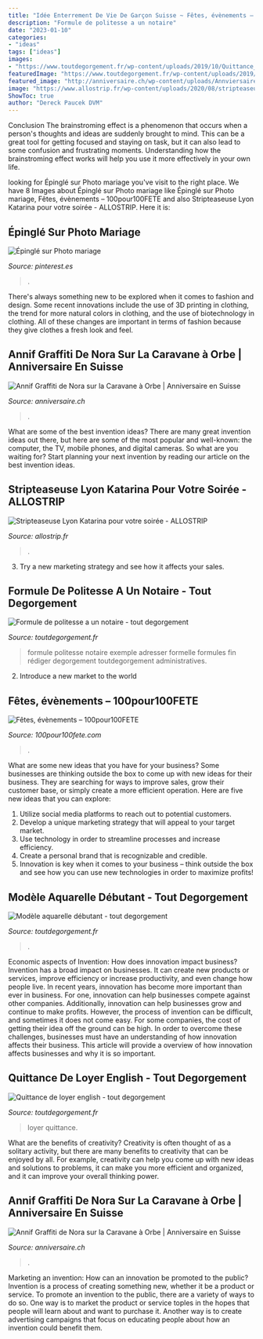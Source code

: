 ```yaml
---
title: "Idée Enterrement De Vie De Garçon Suisse ~ Fêtes, évènements – 100pour100fete"
description: "Formule de politesse a un notaire"
date: "2023-01-10"
categories:
- "ideas"
tags: ["ideas"]
images:
- "https://www.toutdegorgement.fr/wp-content/uploads/2019/10/Quittance_de_loyer_28197329-1024x671.jpg"
featuredImage: "https://www.toutdegorgement.fr/wp-content/uploads/2019/10/formule-politesse-fin-lettre-motivation-awesome-formule-de-politesse-fin-de-lettre-administrative-lettre-of-formule-politesse-fin-lettre-motivation-1.jpg"
featured_image: "http://anniversaire.ch/wp-content/uploads/Annviersaire-filles-Nora-Caravane-Orbe-Graffiti-3.jpg"
image: "https://www.allostrip.fr/wp-content/uploads/2020/08/stripteaseuse-Katarina-lyon-2.jpg"
ShowToc: true
author: "Dereck Paucek DVM"
---
```



Conclusion
The brainstroming effect is a phenomenon that occurs when a person's thoughts and ideas are suddenly brought to mind. This can be a great tool for getting focused and staying on task, but it can also lead to some confusion and frustrating moments. Understanding how the brainstroming effect works will help you use it more effectively in your own life.

	

		
looking for Épinglé sur Photo mariage you've visit to the right place. We have 8 Images about Épinglé sur Photo mariage like Épinglé sur Photo mariage, Fêtes, évènements – 100pour100FETE and also Stripteaseuse Lyon Katarina pour votre soirée - ALLOSTRIP. Here it is:
		
    
## Épinglé Sur Photo Mariage

<img loading=lazy src="https://i.pinimg.com/originals/35/a3/db/35a3db8e6bfc4057e936e4a6a521446b.jpg" onerror="this.onerror=null;this.src='https://tse3.mm.bing.net/th?id=OIP.EeT19AZlbUnAfntiQiO8NgHaEK&amp;pid=15.1';" alt="Épinglé sur Photo mariage">

_Source: pinterest.es_

>. 

	

There's always something new to be explored when it comes to fashion and design. Some recent innovations include the use of 3D printing in clothing, the trend for more natural colors in clothing, and the use of biotechnology in clothing. All of these changes are important in terms of fashion because they give clothes a fresh look and feel.

    
## Annif Graffiti De Nora Sur La Caravane à Orbe | Anniversaire En Suisse

<img loading=lazy src="http://anniversaire.ch/wp-content/uploads/Annviersaire-filles-Nora-Caravane-Orbe-Graffiti-3.jpg" onerror="this.onerror=null;this.src='https://tse2.mm.bing.net/th?id=OIP.jRDpiU4ye4HTQO6BLyvzhQHaGx&amp;pid=15.1';" alt="Annif Graffiti de Nora sur la Caravane à Orbe | Anniversaire en Suisse">

_Source: anniversaire.ch_

>. 

	

What are some of the best invention ideas?
There are many great invention ideas out there, but here are some of the most popular and well-known: the computer, the TV, mobile phones, and digital cameras. So what are you waiting for? Start planning your next invention by reading our article on the best invention ideas.

    
## Stripteaseuse Lyon Katarina Pour Votre Soirée - ALLOSTRIP

<img loading=lazy src="https://www.allostrip.fr/wp-content/uploads/2020/08/stripteaseuse-Katarina-lyon-2.jpg" onerror="this.onerror=null;this.src='https://tse3.mm.bing.net/th?id=OIP.oTg8djI8DF5tKzdT75IB7AHaJ6&amp;pid=15.1';" alt="Stripteaseuse Lyon Katarina pour votre soirée - ALLOSTRIP">

_Source: allostrip.fr_

>. 

	

3. Try a new marketing strategy and see how it affects your sales.

    
## Formule De Politesse A Un Notaire - Tout Degorgement

<img loading=lazy src="https://www.toutdegorgement.fr/wp-content/uploads/2019/10/formule-politesse-fin-lettre-motivation-awesome-formule-de-politesse-fin-de-lettre-administrative-lettre-of-formule-politesse-fin-lettre-motivation-1.jpg" onerror="this.onerror=null;this.src='https://tse1.mm.bing.net/th?id=OIP.xyXsU3KjffY6ev22KfE6MgAAAA&amp;pid=15.1';" alt="Formule de politesse a un notaire - tout degorgement">

_Source: toutdegorgement.fr_

>formule politesse notaire exemple adresser formelle formules fin rédiger degorgement toutdegorgement administratives. 

	

2. Introduce a new market to the world 

    
## Fêtes, évènements – 100pour100FETE

<img loading=lazy src="https://www.100pour100fete.com/wp-content/uploads/2019/10/IMG_20190710_095737.jpg" onerror="this.onerror=null;this.src='https://tse2.mm.bing.net/th?id=OIP.BiXWIknS6T8OGSu134-D4AHaFj&amp;pid=15.1';" alt="Fêtes, évènements – 100pour100FETE">

_Source: 100pour100fete.com_

>. 

	

What are some new ideas that you have for your business?
Some businesses are thinking outside the box to come up with new ideas for their business. They are searching for ways to improve sales, grow their customer base, or simply create a more efficient operation. Here are five new ideas that you can explore: 
1) Utilize social media platforms to reach out to potential customers.
2) Develop a unique marketing strategy that will appeal to your target market. 
3) Use technology in order to streamline processes and increase efficiency. 
4) Create a personal brand that is recognizable and credible. 
5) Innovation is key when it comes to your business – think outside the box and see how you can use new technologies in order to maximize profits!

    
## Modèle Aquarelle Débutant - Tout Degorgement

<img loading=lazy src="https://www.toutdegorgement.fr/wp-content/uploads/2019/10/technique-aquarelle-peinture-aCC80-la-brosse-aCC80-dents-arbre-facile-couleur-automne-aquarelle-pour-deCC81butants.jpg" onerror="this.onerror=null;this.src='https://tse1.mm.bing.net/th?id=OIP.gUnO6sfIMbHFyJd6J0e5QQHaHa&amp;pid=15.1';" alt="Modèle aquarelle débutant - tout degorgement">

_Source: toutdegorgement.fr_

>. 

	

Economic aspects of Invention: How does innovation impact business?
Invention has a broad impact on businesses. It can create new products or services, improve efficiency or increase productivity, and even change how people live. In recent years, innovation has become more important than ever in business. For one, innovation can help businesses compete against other companies. Additionally, innovation can help businesses grow and continue to make profits. However, the process of invention can be difficult, and sometimes it does not come easy. For some companies, the cost of getting their idea off the ground can be high. In order to overcome these challenges, businesses must have an understanding of how innovation affects their business. This article will provide a overview of how innovation affects businesses and why it is so important.

    
## Quittance De Loyer English - Tout Degorgement

<img loading=lazy src="https://www.toutdegorgement.fr/wp-content/uploads/2019/10/Quittance_de_loyer_28197329-1024x671.jpg" onerror="this.onerror=null;this.src='https://tse4.mm.bing.net/th?id=OIP._eTubWljdK58oQNFJ6XRsQHaE2&amp;pid=15.1';" alt="Quittance de loyer english - tout degorgement">

_Source: toutdegorgement.fr_

>loyer quittance. 

	

What are the benefits of creativity?
Creativity is often thought of as a solitary activity, but there are many benefits to creativity that can be enjoyed by all. For example, creativity can help you come up with new ideas and solutions to problems, it can make you more efficient and organized, and it can improve your overall thinking power.

    
## Annif Graffiti De Nora Sur La Caravane à Orbe | Anniversaire En Suisse

<img loading=lazy src="https://anniversaire.ch/wp-content/uploads/Annviersaire-filles-Nora-Caravane-Orbe-Graffiti-2.jpg" onerror="this.onerror=null;this.src='https://tse3.mm.bing.net/th?id=OIP.Do_YwvonvvZvpqJcESN_QAHaFj&amp;pid=15.1';" alt="Annif Graffiti de Nora sur la Caravane à Orbe | Anniversaire en Suisse">

_Source: anniversaire.ch_

>. 

	

Marketing an invention: How can an innovation be promoted to the public?
Invention is a process of creating something new, whether it be a product or service. To promote an invention to the public, there are a variety of ways to do so. One way is to market the product or service toples in the hopes that people will learn about and want to purchase it. Another way is to create advertising campaigns that focus on educating people about how an invention could benefit them.

